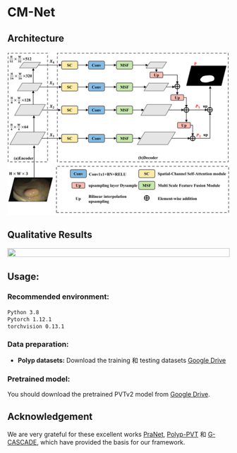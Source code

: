 # CM-Net

## Architecture

<p align="center">
<img src="module.png" width=100% height=40% 
class="center">
</p>

## Qualitative Results

<p align="center">
<img src="results.png" width=100% height=40% 
class="center">
</p>

## Usage:
### Recommended environment:
```
Python 3.8
Pytorch 1.12.1
torchvision 0.13.1
```
### Data preparation:
- **Polyp datasets:**
Download the training 和 testing datasets [Google Drive](https://drive.google.com/file/d/1pFxb9NbM8mj_rlSawTlcXG1OdVGAbRQC/view?usp=sharing)

### Pretrained model:
You should download the pretrained PVTv2 model from [Google Drive](https://drive.google.com/drive/folders/1Eu8v9vMRvt-dyCH0XSV2i77lAd62nPXV?usp=sharing).

## Acknowledgement
We are very grateful for these excellent works [PraNet](https://github.com/DengPingFan/PraNet), [Polyp-PVT](https://github.com/DengPingFan/Polyp-PVT) 和 [G-CASCADE](https://github.com/SLDGroup/G-CASCADE), which have provided the basis for our framework.



